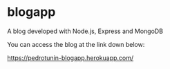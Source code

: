 # blogapp
A blog developed with Node.js, Express and MongoDB

You can access the blog at the link down below:

https://pedrotunin-blogapp.herokuapp.com/
